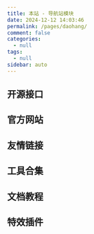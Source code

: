 ```yaml
---
title: 本站 - 导航站模块
date: 2024-12-12 14:03:46
permalink: /pages/daohang/
comment: false
categories:
  - null
tags:
  - null
sidebar: auto
---
```


## 开源接口

<ClientOnly>
<Card :cardData="cardData5" :cardListSize=3 carTitlColor="#000" carHoverColor="#000" />
</ClientOnly>

## 官方网站

<ClientOnly>
<Card :cardData="cardData0" :cardListSize=3 carTitlColor="#000" carHoverColor="#000" />
</ClientOnly>

## 友情链接

<ClientOnly>
  <Card :cardData="cardData1" :cardListSize=3 carTitlColor="#000" carHoverColor="red" />
</ClientOnly>

## 工具合集

<ClientOnly>
  <Card :cardData="cardData2" :cardListSize=3 carTitlColor="#000" carHoverColor="red" />
</ClientOnly>

## 文档教程

<ClientOnly>
  <Card :cardData="cardData3" :cardListSize=3 carTitlColor="#000" carHoverColor="red" />
</ClientOnly>

## 特效插件

<ClientOnly>
  <Card :cardData="cardData4" :cardListSize=3 carTitlColor="#000" carHoverColor="red" />
</ClientOnly>

<script>
export default {
  data() {
    return {
      cardData0: [
        {
          id: "0",
          cardSrc: "https://vuepress.vuejs.org/zh/",
          cardImgSrc:
            "https://vuepress.vuejs.org/images/hero.png",
          cardName: "Vuepress官网中文",
          cardContent:
            "Vue 驱动的静态网站生成器",
        },
        {
          cardSrc: "https://ecosystem.vuejs.press/zh/",
          cardImgSrc:
            "https://vuepress.vuejs.org/images/hero.png",
          cardName: "Vuepress生态系统",
          cardContent:
            "VuePress 官方主题和插件",
        },
        {
          cardSrc: "https://theme-reco.vuejs.press/",
          cardImgSrc:
            "https://theme-reco.vuejs.press/logo.png",
          cardName: "Vuepress-Theme-Reco",
          cardContent: "一款简洁的 vuepress 博客 & 文档 主题。",
        },
        {
          cardSrc: "https://theme-plume.vuejs.press/",
          cardImgSrc:
            "https://theme-plume.vuejs.press/plume.png",
          cardName: "Vuepress-Theme-Plume",
          cardContent: "一个简约易用的，功能丰富的 vuepress 文档 & 博客 主题",
        },
        {
          cardSrc: "https://doc.xugaoyi.com/",
          cardImgSrc:
            "https://vuepress.vuejs.org/images/hero.png",
          cardName: "Vuepress-Theme-Vdoing",
          cardContent: "一款简洁高效的VuePress 知识管理 & 博客 主题",
        },
        {
          cardSrc: "https://vitepress.dev/zh/",
          cardImgSrc: "https://vitepress.dev/vitepress-logo-mini.svg",
          cardName: "Vitepress官网",
          cardContent: "由 Vite 和 Vue 驱动的静态站点生成器",
        },
      ],
      cardData1: [
        {
          id: "1",
         // title: "",
          cardSrc: "https://oml2d.com/",
          cardImgSrc:
            "https://oml2d.com/logo-black.png",
          cardName: "ohMyLive2D",
          cardContent: "看板娘组件库",
        },
        {
          cardSrc: "https://notes.youngkbt.cn/",
          cardImgSrc:
            "https://notes.youngkbt.cn/img/index/logo.png",
          cardName: "Young-Kbt-Blog",
          cardContent: "故事由我书写，旅程由你见证，传奇由她聆听",
        },
        {
          cardSrc: "https://fe-nav.netlify.app/",
          cardImgSrc:"https://fe-nav.netlify.app/logo.png",
          cardName: "茂茂物语",
          cardContent:
            "非常好用的学习文档",
        },
        {
          cardSrc: "https://xinlei3166.github.io/",
          cardImgSrc:"https://xinlei3166.github.io/logo.png",
          cardName: "君惜",
          cardContent: "技术文章、软件文档、日常随笔。",
        },
        {
          cardSrc: "https://theme.sugarat.top/",
          cardImgSrc:
            "https://theme.sugarat.top/logo.png",
          cardName: "粥里有勺糖",
          cardContent: "艺术来源于生活，科学技术才是第一生产力",
        },      
        {
          cardSrc: "https://vitepress.yiov.top/",
          cardImgSrc: "https://blog.wangyou.ink/img/logo.png",
          cardName: "优秀案例",
          cardContent: "VitePress快速上手中文教程",
        },
      ],
      cardData2:[
        {
          id: "2",
          cardSrc: "https://www.jyshare.com/",
          cardImgSrc:"https://doc.simplest.net.cn/img/logo.png",
          cardName: "菜鸟工具",
          cardContent: "菜鸟教程提供的工具集",
        },
        {
          cardSrc: "https://tool.lu/",
          cardImgSrc: "https://www.kaka996.com/img/logo.png",
          cardName: "Tool工具箱",
          cardContent: "程序员的在线工具网站",
        },
      ],
      cardData3:[
        {
          id: "3",
          cardSrc: "https://www.w3school.com.cn/",
          cardImgSrc:"https://doc.simplest.net.cn/img/logo.png",
          cardName: "w3school",
          cardContent: "在 W3School，你可以找到你所需要的所有的网站建设教程。从基础的 HTML 到 CSS，乃至进阶的 XML、SQL、JS、PHP 和 ASP.NET。",
        },
        {
          cardSrc: "https://www.runoob.com/",
          cardImgSrc: "https://www.python.org/static/img/python-logo.png",
          cardName: "菜鸟教程",
          cardContent: "菜鸟教程，学的不仅是技术，更是梦想！",
        },
        {
          cardSrc: "https://vercel.com/daketeame",
          cardImgSrc: "https://vercel.com/vc-ap-vercel-marketing/_next/static/media/vercel-logotype-light.700a8d26.svg",
          //cardName: "Vercel",
          cardContent: "国内访问速度最快的前端代码轻量级托管平台",
        },
        {
          cardSrc: "https://account.mongodb.com/account/login",
          cardImgSrc: "https://webimages.mongodb.com/_com_assets/cms/kuyjf3vea2hg34taa-horizontal_default_slate_blue.svg?auto=format%252Ccompress",
          cardName: "MongoDB",
          cardContent: "MongoDB Atlas 适用于任何使用案例的开发者数据平台。",
        },
        {
          cardSrc: "https://marketplace.vuejs.press/zh/",
          cardImgSrc: "http://erp.dakecn.com/images/logo.png",
          cardName: "Vuepress插件市场",
          cardContent: "在此找到正确的 VuePress2 插件与主题",
        },
      ],
          cardData4:[
        {
          id: "4",
          cardSrc: "https://moefyit.github.io/moefy-vuepress/",
          cardImgSrc:"https://liteflow.cc/img/logo.png",
          cardName: "Moefy VuePress",
          cardContent: "花里胡哨的彩带插件，让你的文档网站变的更加可爱！",
        },
        {
          cardSrc: "https://www.kirilv.com/canvas-confetti/#snow",
          cardImgSrc: "https://wumei.live/doc/big.gif",
          cardName: "confetti 烟花",
          cardContent: "非常好看的烟火，雪花，卡通飘絮组件库",
        },
      ],
         cardData5:[
        {
          id: "5",
          cardSrc: "https://api.qingnian8.com/",
          cardImgSrc:"https://api.qingnian8.com/images/logo.png",
          cardName: "咸虾米",
          cardContent:"分享程序开发与设计，简单学知识~~在知识的海洋里遨游，你一定会有意想不到的收获",
        },
        {
          cardSrc: "https://docs.dakecn.top/",
          cardImgSrc:"https://jsd.cdn.zzko.cn/gh/xugaoyi/image_store/blog/20200122153807.jpg",
          cardName: "初音未来",
          cardContent:"生于忧患死于安乐，燕雀安知鸿鹄之志！",
        },
        {
          cardSrc: "https://www.dakecn.top/Echarts/index.html#/",
          cardImgSrc:"https://echarts.apache.org/zh/images/logo.png?_v_=20240226",
          cardName: "可视化图表",
          cardContent:"一个基于 JavaScript 的开源可视化图表库",
        },

      ],
    };
  },
};
</script>
